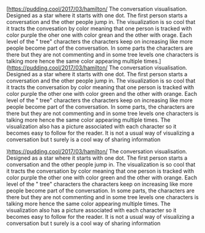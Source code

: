 [https://pudding.cool/2017/03/hamilton/
The conversation visualisation. Designed as a star where it starts with one dot. The first person starts a conversation and the other people jump in. The visualization is so cool that it tracts the convesation by color meaning that one person is tracked with color purple the oher one with color grean and the other with orage. 
Each level of the " tree" characters the characters keep on increasing like more people become part of the conversation. In some parts the characters are there but they are not commenting and in some tree levels one characters is talking more hence the same color appearing  multiple times.](https://pudding.cool/2017/03/hamilton/
The conversation visualisation. Designed as a star where it starts with one dot. The first person starts a conversation and the other people jump in. The visualization is so cool that it tracts the conversation by color meaning that one person is tracked with color purple the other one with color green and the other with orange. 
Each level of the " tree" characters the characters keep on increasing like more people become part of the conversation. In some parts, the characters are there but they are not commenting and in some tree levels one characters is talking more hence the same color appearing multiple times.
The visualization also has a picture associated with each character so it becomes easy to follow for the reader. It is not a usual way of visualizing a conversation but t surely is a cool way of sharing information

)https://pudding.cool/2017/03/hamilton/
The conversation visualisation. Designed as a star where it starts with one dot. The first person starts a conversation and the other people jump in. The visualization is so cool that it tracts the conversation by color meaning that one person is tracked with color purple the other one with color green and the other with orange. 
Each level of the " tree" characters the characters keep on increasing like more people become part of the conversation. In some parts, the characters are there but they are not commenting and in some tree levels one characters is talking more hence the same color appearing multiple times.
The visualization also has a picture associated with each character so it becomes easy to follow for the reader. It is not a usual way of visualizing a conversation but t surely is a cool way of sharing information

